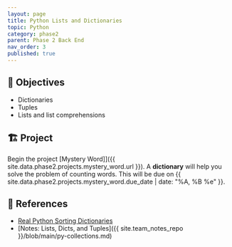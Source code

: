 ```yaml
---
layout: page
title: Python Lists and Dictionaries
topic: Python
category: phase2
parent: Phase 2 Back End
nav_order: 3
published: true
---
```


## 🎯 Objectives

- Dictionaries
- Tuples
- Lists and list comprehensions

## 🏗️ Project

Begin the project [Mystery Word]]({{ site.data.phase2.projects.mystery_word.url }}). A **dictionary** will help you solve the problem of counting words. This will be due on {{ site.data.phase2.projects.mystery_word.due_date | date: "%A, %B %e" }}.


## 🔖 References

- [Real Python Sorting Dictionaries](https://realpython.com/sort-python-dictionary/)
- [Notes: Lists, Dicts, and Tuples]({{ site.team_notes_repo }}/blob/main/py-collections.md)
